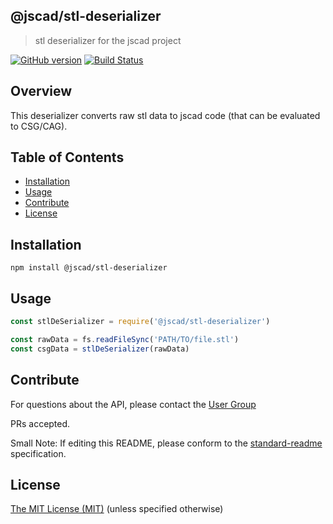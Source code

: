 ## @jscad/stl-deserializer

> stl deserializer for the jscad project

[![GitHub version](https://badge.fury.io/gh/jscad%40jscad%2Fstl-deserializer.svg)](https://badge.fury.io/gh/jscad%40jscad%2Fstl-deserializer)
[![Build Status](https://travis-ci.org/jscad/io.svg)](https://travis-ci.org/jscad/stl-deserializer)

## Overview

This deserializer converts raw stl data to jscad code (that can be evaluated to CSG/CAG). 

## Table of Contents

- [Installation](#installation)
- [Usage](#usage)
- [Contribute](#contribute)
- [License](#license)


## Installation

```
npm install @jscad/stl-deserializer
```

## Usage


```javascript
const stlDeSerializer = require('@jscad/stl-deserializer')

const rawData = fs.readFileSync('PATH/TO/file.stl')
const csgData = stlDeSerializer(rawData)

```


## Contribute

For questions about the API, please contact the [User Group](https://plus.google.com/communities/114958480887231067224)

PRs accepted.

Small Note: If editing this README, please conform to the [standard-readme](https://github.com/RichardLitt/standard-readme) specification.


## License

[The MIT License (MIT)](./LICENSE)
(unless specified otherwise)
